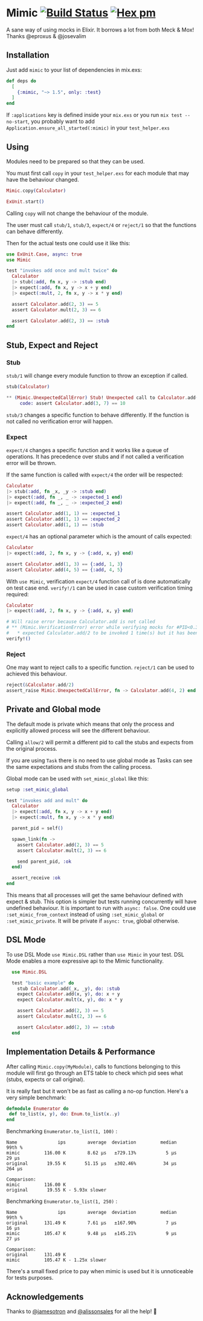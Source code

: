 # Mimic [![Build Status](https://github.com/edgurgel/mimic/workflows/CI/badge.svg?branch=master)](https://github.com/edgurgel/mimic/actions?query=workflow%3ACI) [![Hex pm](http://img.shields.io/hexpm/v/mimic.svg?style=flat)](https://hex.pm/packages/mimic)


A sane way of using mocks in Elixir. It borrows a lot from both Meck & Mox! Thanks @eproxus & @josevalim

## Installation

Just add `mimic` to your list of dependencies in mix.exs:

```elixir
def deps do
  [
    {:mimic, "~> 1.5", only: :test}
  ]
end
```

If `:applications` key is defined inside your `mix.exs` or you run `mix test --no-start`, you probably want to add `Application.ensure_all_started(:mimic)` in your `test_helper.exs`

## Using

Modules need to be prepared so that they can be used.

You must first call `copy` in your `test_helper.exs` for
each module that may have the behaviour changed.

```elixir
Mimic.copy(Calculator)

ExUnit.start()
```

Calling `copy` will not change the behaviour of the module.

The user must call `stub/1`, `stub/3`, `expect/4` or `reject/1` so that the functions can
behave differently.

Then for the actual tests one could use it like this:

```elixir
use ExUnit.Case, async: true
use Mimic

test "invokes add once and mult twice" do
  Calculator
  |> stub(:add, fn x, y -> :stub end)
  |> expect(:add, fn x, y -> x + y end)
  |> expect(:mult, 2, fn x, y -> x * y end)

  assert Calculator.add(2, 3) == 5
  assert Calculator.mult(2, 3) == 6

  assert Calculator.add(2, 3) == :stub
end
```

## Stub, Expect and Reject

### Stub

`stub/1` will change every module function to throw an exception if called.

```elixir
stub(Calculator)

** (Mimic.UnexpectedCallError) Stub! Unexpected call to Calculator.add(3, 7) from #PID<0.187.0>
     code: assert Calculator.add(3, 7) == 10
```

`stub/3` changes a specific function to behave differently. If the function is not called no verification error will happen.

### Expect

`expect/4` changes a specific function and it works like a queue of operations. It has precedence over stubs and if not called a verification error will be thrown.

If the same function is called with `expect/4` the order will be respected:

```elixir
Calculator
|> stub(:add, fn _x, _y -> :stub end)
|> expect(:add, fn _, _ -> :expected_1 end)
|> expect(:add, fn _, _ -> :expected_2 end)

assert Calculator.add(1, 1) == :expected_1
assert Calculator.add(1, 1) == :expected_2
assert Calculator.add(1, 1) == :stub
```

`expect/4` has an optional parameter which is the amount of calls expected:

```elixir
Calculator
|> expect(:add, 2, fn x, y -> {:add, x, y} end)

assert Calculator.add(1, 3) == {:add, 1, 3}
assert Calculator.add(4, 5) == {:add, 4, 5}
```

With `use Mimic`, verification `expect/4` function call of is done automatically on test case end. `verify!/1` can be used in case custom verification timing required:

```elixir
Calculator
|> expect(:add, 2, fn x, y -> {:add, x, y} end)

# Will raise error because Calculator.add is not called
# ** (Mimic.VerificationError) error while verifying mocks for #PID<0.3182.0>:
#   * expected Calculator.add/2 to be invoked 1 time(s) but it has been called 0 time(s)
verify!()
```


### Reject

One may want to reject calls to a specific function. `reject/1` can be used to achieved this behaviour.

```elixir
reject(&Calculator.add/2)
assert_raise Mimic.UnexpectedCallError, fn -> Calculator.add(4, 2) end
```

## Private and Global mode

The default mode is private which means that only the process
and explicitly allowed process will see the different behaviour.

Calling `allow/2` will permit a different pid to call the stubs and expects from the original process.

If you are using `Task` there is no need to use global mode as Tasks can see the same expectations and stubs from the calling process.

Global mode can be used with `set_mimic_global` like this:

```elixir
setup :set_mimic_global

test "invokes add and mult" do
  Calculator
  |> expect(:add, fn x, y -> x + y end)
  |> expect(:mult, fn x, y -> x * y end)

  parent_pid = self()

  spawn_link(fn ->
    assert Calculator.add(2, 3) == 5
    assert Calculator.mult(2, 3) == 6

    send parent_pid, :ok
  end)

  assert_receive :ok
end
```

This means that all processes will get the same behaviour
defined with expect & stub. This option is simpler but tests running
concurrently will have undefined behaviour. It is important to run with `async: false`.
One could use `:set_mimic_from_context` instead of using `:set_mimic_global` or `:set_mimic_private`. It will be private if `async: true`, global otherwise.

## DSL Mode
To use DSL Mode `use Mimic.DSL` rather than `use Mimic` in your test.  DSL Mode enables a more expressive api to the Mimic functionality.

```elixir
  use Mimic.DSL

  test "basic example" do
    stub Calculator.add(_x, _y), do: :stub
    expect Calculator.add(x, y), do: x + y
    expect Calculator.mult(x, y), do: x * y

    assert Calculator.add(2, 3) == 5
    assert Calculator.mult(2, 3) == 6

    assert Calculator.add(2, 3) == :stub
  end
```


## Implementation Details & Performance

After calling `Mimic.copy(MyModule)`, calls to functions belonging to this module will first go through an ETS table to check which pid sees what (stubs, expects or call original).

It is really fast but it won't be as fast as calling a no-op function. Here's a very simple benchmark:

```elixir
defmodule Enumerator do
 def to_list(x, y), do: Enum.to_list(x..y)
end
```

Benchmarking `Enumerator.to_list(1, 100)` :

```
Name               ips        average  deviation         median         99th %
mimic         116.00 K        8.62 μs   ±729.13%           5 μs          29 μs
original       19.55 K       51.15 μs   ±302.46%          34 μs         264 μs

Comparison:
mimic         116.00 K
original       19.55 K - 5.93x slower
```

Benchmarking `Enumerator.to_list(1, 250)` :

```
Name               ips        average  deviation         median         99th %
original      131.49 K        7.61 μs   ±167.90%           7 μs          16 μs
mimic         105.47 K        9.48 μs   ±145.21%           9 μs          27 μs

Comparison:
original      131.49 K
mimic         105.47 K - 1.25x slower
```

There's a small fixed price to pay when mimic is used but it is unnoticeable for tests purposes.

## Acknowledgements

Thanks to [@jamesotron](https://github.com/jamesotron) and [@alissonsales](http://github.com/alissonsales) for all the help! :tada:
